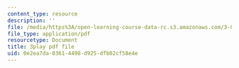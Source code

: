 ```yaml
---
content_type: resource
description: ''
file: /media/https%3A/open-learning-course-data-rc.s3.amazonaws.com/3-091sc-introduction-to-solid-state-chemistry-fall-2010/0e2ea7da03614498d925dfb02cf58e4e_StY_01uUFSY.pdf
file_type: application/pdf
resourcetype: Document
title: 3play pdf file
uid: 0e2ea7da-0361-4498-d925-dfb02cf58e4e
---
```

